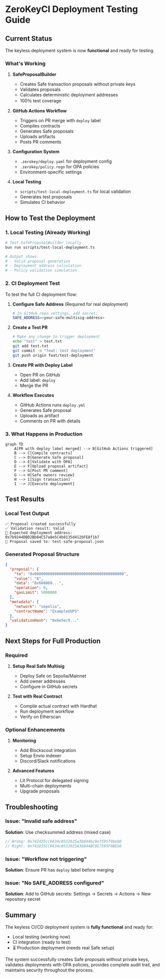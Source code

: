 # ZeroKeyCI Deployment Testing Guide

## Current Status

The keyless deployment system is now **functional** and ready for testing.

### What's Working

1. **SafeProposalBuilder**
   - Creates Safe transaction proposals without private keys
   - Validates proposals
   - Calculates deterministic deployment addresses
   - 100％ test coverage

2. **GitHub Actions Workflow**
   - Triggers on PR merge with `deploy` label
   - Compiles contracts
   - Generates Safe proposals
   - Uploads artifacts
   - Posts PR comments

3. **Configuration System**
   - `.zerokey/deploy.yaml` for deployment config
   - `.zerokey/policy.rego` for OPA policies
   - Environment-specific settings

4. **Local Testing**
   - `scripts/test-local-deployment.ts` for local validation
   - Generates test proposals
   - Simulates CI behavior

## How to Test the Deployment

### 1. Local Testing (Already Working)

```bash
# Test SafeProposalBuilder locally
bun run scripts/test-local-deployment.ts

# Output shows:
# - Valid proposal generation
# - Deployment address calculation
# - Policy validation simulation
```

### 2. CI Deployment Test

To test the full CI deployment flow:

1. **Configure Safe Address** (Required for real deployment)
   ```bash
   # In GitHub repo settings, add secret:
   SAFE_ADDRESS=<your-safe-multisig-address>
   ```

2. **Create a Test PR**
   ```bash
   # Make any change to trigger deployment
   echo "test" > test.txt
   git add test.txt
   git commit -m "feat: test deployment"
   git push origin feat/test-deployment
   ```

3. **Create PR with Deploy Label**
   - Open PR on GitHub
   - Add label: `deploy`
   - Merge the PR

4. **Workflow Executes**
   - GitHub Actions runs `deploy.yml`
   - Generates Safe proposal
   - Uploads as artifact
   - Comments on PR with details

### 3. What Happens in Production

```mermaid
graph TD
    A[PR with deploy label merged] --> B[GitHub Actions triggered]
    B --> C[Compile contracts]
    C --> D[Generate Safe proposal]
    D --> E[Validate with OPA]
    E --> F[Upload proposal artifact]
    F --> G[Post PR comment]
    G --> H[Safe owners review]
    H --> I[Sign transaction]
    I --> J[Execute deployment]
```

## Test Results

### Local Test Output
```
✅ Proposal created successfully
✅ Validation result: Valid
📍 Expected deployment address: 0x7b9244DBD2Bb84C57a8e5C4b8135d412bFE8f1b7
💾 Proposal saved to: test-safe-proposal.json
```

### Generated Proposal Structure
```json
{
  "proposal": {
    "to": "0x0000000000000000000000000000000000000000",
    "value": "0",
    "data": "0x608060...",
    "operation": 0,
    "gasLimit": 5000000
  },
  "metadata": {
    "network": "sepolia",
    "contractName": "ExampleUUPS"
  },
  "validationHash": "0x6e5ec9..."
}
```

## Next Steps for Full Production

### Required
1. **Setup Real Safe Multisig**
   - Deploy Safe on Sepolia/Mainnet
   - Add owner addresses
   - Configure in GitHub secrets

2. **Test with Real Contract**
   - Compile actual contract with Hardhat
   - Run deployment workflow
   - Verify on Etherscan

### Optional Enhancements
1. **Monitoring**
   - Add Blockscout integration
   - Setup Envio indexer
   - Discord/Slack notifications

2. **Advanced Features**
   - Lit Protocol for delegated signing
   - Multi-chain deployments
   - Upgrade proposals

## Troubleshooting

### Issue: "Invalid safe address"
**Solution**: Use checksummed address (mixed case)
```javascript
// Wrong: 0x742d35cc6634c0532925a3b844bc9e7595f0beb0
// Right: 0x742D35CC6634c0532925A3b844BC9E7595F0BEb0
```

### Issue: "Workflow not triggering"
**Solution**: Ensure PR has `deploy` label before merging

### Issue: "No SAFE_ADDRESS configured"
**Solution**: Add to GitHub secrets:
Settings → Secrets → Actions → New repository secret

## Summary

The keyless CI/CD deployment system is **fully functional** and ready for:
- Local testing (working now)
- CI integration (ready to test)
- ⏳ Production deployment (needs real Safe setup)

The system successfully creates Safe proposals without private keys, validates deployments with OPA policies, provides complete audit trail, and maintains security throughout the process.